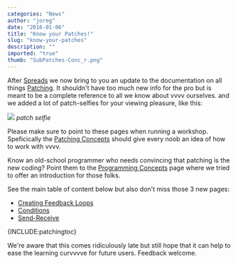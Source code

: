 ```yaml
---
categories: "News"
author: "joreg"
date: "2016-01-06"
title: "Know your Patches!"
slug: "know-your-patches"
description: ""
imported: "true"
thumb: "SubPatches-Conc_r.png"
---
```



After [Spreads](/blog/know-your-spreads!) we now bring to you an update to the documentation on all things [Patching](https://betadocs.vvvv.org/using-vvvv/patching/index.html). It shouldn't have too much new info for the pro but is meant to be a complete reference to all we know about vvvv ourselves. and we added a lot of patch-selfies for your viewing pleasure, like this:

![](SubPatches-Conc_r.png)
*patch selfie*
 
Please make sure to point to these pages when running a workshop. Speficically the [Patching Concepts](https://betadocs.vvvv.org/using-vvvv/patching/patching-concepts.html) should give every noob an idea of how to work with vvvv. 

Know an old-school programmer who needs convincing that patching is the new coding? Point them to the [Programming Concepts](https://betadocs.vvvv.org/using-vvvv/patching/programming-concepts.html) page where we tried to offer an introduction for those folks. 

See the main table of content below but also don't miss those 3 new pages:
* [Creating Feedback Loops](https://betadocs.vvvv.org/using-vvvv/patching/creating-feedback-loops.html)
* [Conditions](https://betadocs.vvvv.org/using-vvvv/patching/conditions.html)
* [Send-Receive](https://betadocs.vvvv.org/using-vvvv/patching/send-receive.html)

{INCLUDE:patchingtoc}

We're aware that this comes ridiculously late but still hope that it can help to ease the learning curvvvve for future users. Feedback welcome.